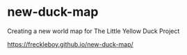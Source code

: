 # new-duck-map

Creating a new world map for The Little Yellow Duck Project

https://freckleboy.github.io/new-duck-map/
